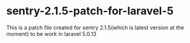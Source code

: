 # sentry-2.1.5-patch-for-laravel-5
This is a patch file created for sentry 2.1.5(which is latest version at the moment) to be work in laravel 5.0.13
